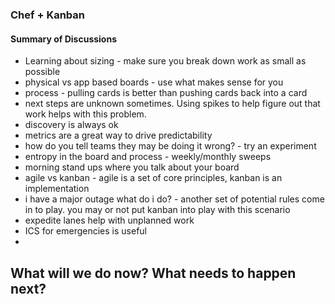 ### Chef + Kanban

#### Summary of Discussions
* Learning about sizing - make sure you break down work as small as possible
* physical vs app based boards - use what makes sense for you
* process - pulling cards is better than pushing cards back into a card
* next steps are unknown sometimes. Using spikes to help figure out that work helps with this problem.
* discovery is always ok
* metrics are a great way to drive predictability
* how do you tell teams they may be doing it wrong? - try an experiment
* entropy in the board and process - weekly/monthly sweeps
* morning stand ups where you talk about your board
* agile vs kanban - agile is a set of core principles, kanban is an implementation
* i have a major outage what do i do? - another set of potential rules come in to play. you may or not put kanban into play with this scenario
* expedite lanes help with unplanned work
* ICS for emergencies is useful
* 


## What will we do now?  What needs to happen next?

